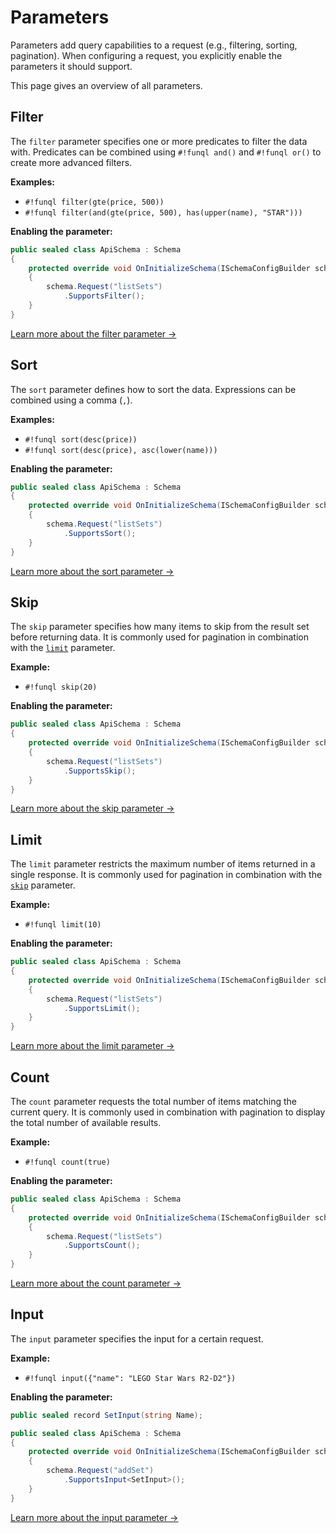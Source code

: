﻿# Parameters

Parameters add query capabilities to a request (e.g., filtering, sorting, pagination). When configuring a request, you 
explicitly enable the parameters it should support.

This page gives an overview of all parameters.

## Filter

The `filter` parameter specifies one or more predicates to filter the data with. Predicates can be combined using 
`#!funql and()` and `#!funql or()` to create more advanced filters. 

**Examples:**

- `#!funql filter(gte(price, 500))`
- `#!funql filter(and(gte(price, 500), has(upper(name), "STAR")))`

**Enabling the parameter:**

```csharp 
public sealed class ApiSchema : Schema
{ 
    protected override void OnInitializeSchema(ISchemaConfigBuilder schema) 
    {        
        schema.Request("listSets")
            .SupportsFilter();
    }
}
```

[Learn more about the filter parameter →](filter.md)

## Sort

The `sort` parameter defines how to sort the data. Expressions can be combined using a comma (`,`).

**Examples:**

- `#!funql sort(desc(price))`
- `#!funql sort(desc(price), asc(lower(name)))`

**Enabling the parameter:**

```csharp 
public sealed class ApiSchema : Schema
{ 
    protected override void OnInitializeSchema(ISchemaConfigBuilder schema) 
    {        
        schema.Request("listSets")
            .SupportsSort();
    }
}
```

[Learn more about the sort parameter →](sort.md)

## Skip

The `skip` parameter specifies how many items to skip from the result set before returning data. It is commonly used for 
pagination in combination with the [`limit`](#limit) parameter.

**Example:**

- `#!funql skip(20)`

**Enabling the parameter:**

```csharp 
public sealed class ApiSchema : Schema
{ 
    protected override void OnInitializeSchema(ISchemaConfigBuilder schema) 
    {        
        schema.Request("listSets")
            .SupportsSkip();
    }
}
```

[Learn more about the skip parameter →](skip.md)

## Limit

The `limit` parameter restricts the maximum number of items returned in a single response. It is commonly used for 
pagination in combination with the [`skip`](#skip) parameter.

**Example:**

- `#!funql limit(10)`

**Enabling the parameter:**

```csharp 
public sealed class ApiSchema : Schema
{ 
    protected override void OnInitializeSchema(ISchemaConfigBuilder schema) 
    {        
        schema.Request("listSets")
            .SupportsLimit();
    }
}
```

[Learn more about the limit parameter →](limit.md)

## Count

The `count` parameter requests the total number of items matching the current query. It is commonly used in combination 
with pagination to display the total number of available results.

**Example:**

- `#!funql count(true)`

**Enabling the parameter:**

```csharp 
public sealed class ApiSchema : Schema
{ 
    protected override void OnInitializeSchema(ISchemaConfigBuilder schema) 
    {        
        schema.Request("listSets")
            .SupportsCount();
    }
}
```

[Learn more about the count parameter →](count.md)

## Input

The `input` parameter specifies the input for a certain request.

**Example:**

- `#!funql input({"name": "LEGO Star Wars R2-D2"})`

**Enabling the parameter:**

```csharp 
public sealed record SetInput(string Name);

public sealed class ApiSchema : Schema
{ 
    protected override void OnInitializeSchema(ISchemaConfigBuilder schema) 
    {        
        schema.Request("addSet")
            .SupportsInput<SetInput>();
    }
}
```

[Learn more about the input parameter →](input.md)